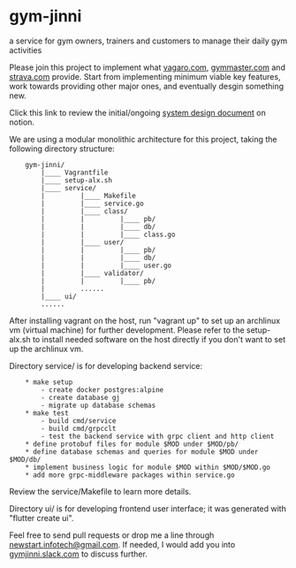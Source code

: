 # gym-jinni
a service for gym owners, trainers and customers to manage their daily gym
activities

Please join this project to implement what
[vagaro.com](https://www.vagaro.com),
[gymmaster.com](https://www.gymmaster.com) and
[strava.com](https://www.strava.com) provide.  Start from implementing minimum
viable key features, work towards providing other major ones, and eventually
desgin something new.

Click this link to review the initial/ongoing [system design document](
https://www.notion.so/d0ca654781a9407199fe1c1abf6e99c7?v=7d033ab95d3e49f4a0b43f211f970a6e)
on notion.

We are using a modular monolithic architecture for this project, taking the
following directory structure:
```
    gym-jinni/
        |____ Vagrantfile
        |____ setup-alx.sh
        |____ service/
        |         |____ Makefile
        |         |____ service.go
        |         |____ class/
        |         |         |____ pb/
        |         |         |____ db/
        |         |         |____ class.go
        |         |____ user/
        |         |         |____ pb/
        |         |         |____ db/
        |         |         |____ user.go
        |         |____ validator/
        |         |         |____ pb/
        |         ......
        |____ ui/
        ......
```

After installing vagrant on the host, run "vagrant up" to set up an archlinux
vm (virtual machine) for further development. Please refer to the setup-alx.sh
to install needed software on the host directly if you don't want to set up
the archlinux vm.

Directory service/ is for developing backend service:
```
    * make setup
        - create docker postgres:alpine
        - create database gj
        - migrate up database schemas
    * make test
        - build cmd/service
        - build cmd/grpcclt
        - test the backend service with grpc client and http client
    * define protobuf files for module $MOD under $MOD/pb/
    * define database schemas and queries for module $MOD under $MOD/db/
    * implement business logic for module $MOD within $MOD/$MOD.go
    * add more grpc-middleware packages within service.go
```
Review the service/Makefile to learn more details.

Directory ui/ is for developing frontend user interface; it was generated with
"flutter create ui".

Feel free to send pull requests or drop me a line through
newstart.infotech@gmail.com. If needed, I would add you into
[gymjinni.slack.com](https://gymjinni.slack.com) to discuss further.
